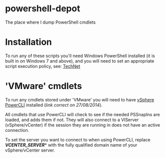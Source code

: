 powershell-depot
================

The place where I dump PowerShell cmdlets

Installation
============

To run any of these scripts you'll need Windows PowerShell installed 
(it is built in on Windows 7 and above), and you will need to set an
appropriate script execution policy, see: 
[TechNet](http://technet.microsoft.com/en-us/library/ee176961.aspx)

'VMware' cmdlets
================

To run any cmdlets stored under 'VMware' you will need to have 
[vSphere PowerCLI](https://my.vmware.com/web/vmware/details?downloadGroup=PCLI550&productId=352) 
installed (_link correct on 27/08/2014_).

All cmdlets that use PowerCLI will check to see if the needed PSSnapIns are 
loaded, and adds them if not. They will also connect to a VIServer 
(vSphere/vCenter) if the session they are running in does not have an active 
connection.

To set the server you want to connect to when using PowerCLI, replace 
**___VCENTER_SERVER___*** with the fully qualified domain name of your 
vSphere/vCenter server.